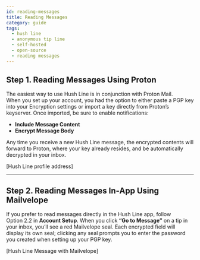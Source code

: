 ```yaml
---
id: reading-messages
title: Reading Messages
category: guide
tags:
  - hush line
  - anonymous tip line
  - self-hosted
  - open-source
  - reading messages
---
```


## Step 1. Reading Messages Using Proton

The easiest way to use Hush Line is in conjunction with Proton Mail.  
When you set up your account, you had the option to either paste a PGP key into your Encryption settings or import a key directly from Proton’s keyserver. Once imported, be sure to enable notifications:

- **Include Message Content**  
- **Encrypt Message Body**

Any time you receive a new Hush Line message, the encrypted contents will forward to Proton, where your key already resides, and be automatically decrypted in your inbox.

[Hush Line profile address]

---

## Step 2. Reading Messages In‑App Using Mailvelope

If you prefer to read messages directly in the Hush Line app, follow Option 2.2 in **Account Setup**. When you click **“Go to Message”** on a tip in your inbox, you’ll see a red Mailvelope seal. Each encrypted field will display its own seal; clicking any seal prompts you to enter the password you created when setting up your PGP key.

[Hush Line Message with Mailvelope]
